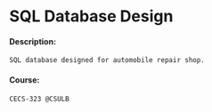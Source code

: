 # SQL Database Design
#### Description:
```
SQL database designed for automobile repair shop.
```

#### Course:
```
CECS-323 @CSULB
```
